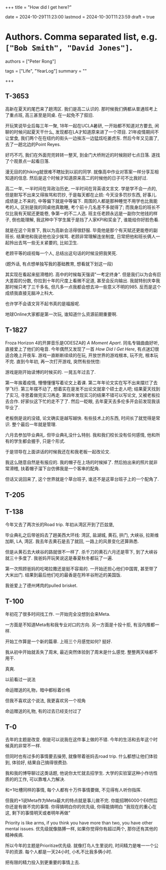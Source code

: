 +++
title = "How did I get here?"

date = 2024-10-29T11:23:00
lastmod = 2024-10-30T11:23:59
draft = true

# Authors. Comma separated list, e.g. `["Bob Smith", "David Jones"]`.
authors = ["Peter Rong"]

tags = ["Life", "YearLog"]
summary = ""

+++

## T-3653

<!--
High school
-->
高新在夏天的尾巴来了趟湾区. 
我们是高二认识的.
那时候我们俩都从普通班考上了重点班, 高三甚至是同桌.
在一起免不了叙旧.

开玩笑说毕业后每三年一聚, 18年一起在UCLA暑研, 一开始都不知道对方要去, 闲聊的时候问起夏天干什么, 发现都在LA才知道原来进了一个项目.
21年疫情期间不让堂食, 我们两个在在纽约的街头一边挨冻一边猛炫吃姜虎东.
然后今年又见面了, 去了一趟北边的Point Reyes.

好巧不巧, 我们在外面兜兜转转一整天, 到金门大桥附近的时候刚好七点日落.
遂找了个观景点一起看日落.

漫无目的的hiking就很难不瞎扯到以前的同学.
就像高中作业对答案一样分享互相知道的信息.
然后是这个时候才知道原来高二的时候他的日子可不比我好过.

高二一年, 一半时间在背政治历史, 一半时间在背英语文言文.
学是学不会一点的, 但是默写不出来又得挨骂和罚抄, 于是每天都在止损: 今天没多罚抄东西, 好事儿.
成绩是上不来的, 中等偏下就是中等偏下.
周围的人都是那种睡觉不用学也比我能考的人, 区别是我的同桌他真敢睡, 考个前十几名差不多就得了; 而我身后的班长不仅比我有天赋还更能卷, 争第一的不二人选.
班主任老顾永远是一副你欠他钱的样子, 倒也能理解, 我这种中下学生属于是挡了人家KPI和奖金了, 谁能给你好脸色看.

就是在这个背景下, 我以为高新会活得很舒服.
毕竟他是那个有天赋还更能卷的副班长.
结果他和我说他也没少挨骂.
老顾非常理解连坐制度, 日常把他和班长俩人一起拎出去骂一些无关紧要的, 比如卫生.

老顾平等的歧视每一个人, 总结出这句话的时候没把我笑死.

(题外话, 有点想单独写我的基础教育, 想看就下划这一段)

其实现在看起来挺滑稽的.
高中的时候每天强调"一考定终身".
但是我们以为会有巨大差距的分数, 你拉到十年的尺度上看微不足道, 甚至会反向输出.
我就特别庆幸我那时候只考了三千多名, 但凡多一点我都会想去冲一些意义不明的985.
反而是这个成绩我直接无脑冲上科大.

也许学不会语文背不起书真的是福报呢.

地球Online大家都是第一次玩, 谁知道什么资源前期重要啊.

## T-1827
<!--
5 yrs ago
-->

Froza Horizon 4的开屏音乐是ODESZA的 _A Moment Apart_.
同名专辑曲曲好听, 直接爱上了他们的电音.
今年偶然又发现了一首 _How Did I Get Here_, 有点迷幻很适合晚上开夜车.
游戏一直断断续续的在玩, 开放世界的游戏根本, 玩不完, 根本玩不完.
直到今年初, 再一次打开游戏, 突然有些恍惚:

游戏是刚开始读博的时候买的. 
一晃五年过去了.

第一年挨着疫情, 懵懵懂懂写着论文上着课.
第二年年论文实在写不出来摆烂了去学飞行.
第三年摆不动了, 想着实在是发不出论文就拿个硕士走人吧; 结果夏天找到了实习, 寻思着做完实习再走.
第四年发现实习的结果不错可以写论文, 又被老板拉去合作. 好家伙这下忙的走不了了.
然后一眨眼, 去年夏天去多伦多开会前发现我该毕业了.

老板倒是说的没错, 论文确实是越写越快.
有些技术上的东西, 时间长了就觉得是常识. 
整个最后一年就是管理.

<!--
## T-139
Commencement
-->
六月去参加毕业典礼.
但毕业典礼没什么特别. 
我和我们校长没有任何感情, 他和所有的学生都会握手, 只是个形式.

于是领导在上面讲话的时候我还在和我老板一起改论文.

我这么随意自然是有报应的. 我的帽子在上场的时候掉了.
然后拍出来的照片就非常滑稽, 扶着帽子溜下台仿佛我是一个客串的配角.

但话又说回来了, 这个世界就是个草台班子, 谁还不是这草台班子上的一个配角了.


## T-205
<!--
GF
-->


## T-138
<!--
Road trip * 2
-->
今年又去了两次长的Road trip.
年初从湾区开到了匹兹堡, 

毕业典礼之后带爸妈去了趟美西大环线: 湾区, 盐湖城, 黄石, 拱门, 大峡谷, 拉斯维加斯, LA, 湾区.
我去年去黄石是去了就回, 一路上的风景变化还算熟悉.

但是从黄石去大峡谷的路就很不一样了.
杀千刀的黄石六月还是零下, 到了大峡谷就三十多度了. 
我爸妈开玩笑说这是春夏秋冬都玩了一遍.

第一次照顾爸妈的吃喝拉撒还是挺不容易的.
一开始还担心他们中国胃, 甚至带了大米出门.
结果到最后他们吃的最香是在羚羊谷附近的美国饭.

我爸爱上了德州烤肉的pulled brisket.

## T-100
<!-- New job  -->
年初花了很多时间找工作.
一开始完全没想到会来Meta.

一方面是不知道Meta有和我专业对口的方向. 
另一方面是十投十拒, 有没内推都一样.

开始工作算是一个新的篇章.
上班三个月感觉如何? 挺好.

我从初中开始就丢失了周末, 最近突然体验到了周末是什么感觉.
整整两天啥都不用干.

真爽.

以前看过一说法

命运赠送的礼物，暗中都标着价格

但我不喜欢这个说法, 我更喜欢另一个视角

命运赠送的礼物, 有的过去已经支付过了

## T-0

去年的主题是改变. 
倒是可以说我在这件事上做的不错. 
今年的生活和去年这个时候真的非常不一样.

但同时也有过多的事情要去操劳, 就像带着爸妈去road trip.
什么都想让他们体验到, 体验好, 结果自己搞得很费劲.

我和我的博导聊过这类话题, 他说你太忙就去招学生.
大学的实验室这种小作坊性质的的工作, 可以靠堆人力解决.

和+1吐槽同样的事情, 每个人都有十万件事情要做, 不见得有人听你指挥. 

但我的+1说Meta作为Meta最大的特点就是事儿做不完.
你能招聘6000个E6然后你还是有做不完的事情.
你得搞明白你的优先级, 你得能搞明白 "我现在的重心在这, 剩下的事情明天或者明年再做"

Priority is like arms, if you think you have more than two, you have other mental issues.
优先级就像胳膊一样, 如果你觉得你有超过两个, 那你还有其他的精神疾病.

所以今年的主题是Prioritize优先级.
就像打鸟人生里说的, 时间精力是唯一一个公平的资源. 
每个人都是一天24小时, 小札不比我多俩小时.

把有限的精力投入到更重要的事情上去.
